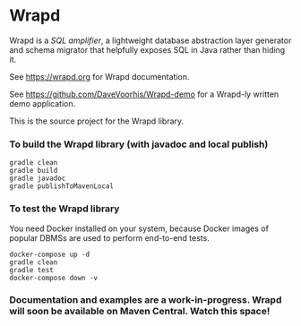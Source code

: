 Wrapd
=====

Wrapd is a *SQL amplifier*, a lightweight database abstraction layer generator and schema migrator that helpfully exposes
SQL in Java rather than hiding it.

See https://wrapd.org for Wrapd documentation.

See https://github.com/DaveVoorhis/Wrapd-demo for a Wrapd-ly written demo application.

This is the source project for the Wrapd library.

### To build the Wrapd library (with javadoc and local publish) ###
```
gradle clean
gradle build
gradle javadoc
gradle publishToMavenLocal
```

### To test the Wrapd library ###

You need Docker installed on your system, because Docker images of popular DBMSs are used to perform end-to-end tests.
```
docker-compose up -d
gradle clean
gradle test
docker-compose down -v
```

### Documentation and examples are a work-in-progress. Wrapd will soon be available on Maven Central. Watch this space! ###
